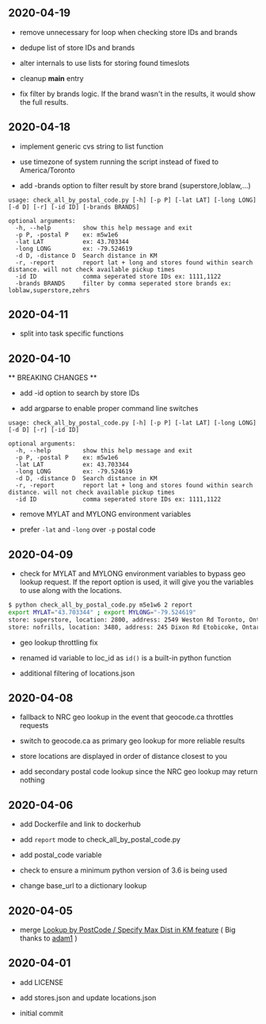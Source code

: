 ## 2020-04-19

* remove unnecessary for loop when checking store IDs and brands

* dedupe list of store IDs and brands 

* alter internals to use lists for storing found timeslots 

* cleanup __main__ entry 

* fix filter by brands logic. If the brand wasn't in the results, it would show the full results.

## 2020-04-18

* implement generic cvs string to list function 

* use timezone of system running the script instead of fixed to America/Toronto

* add -brands option to filter result by store brand (superstore,loblaw,...)

```
usage: check_all_by_postal_code.py [-h] [-p P] [-lat LAT] [-long LONG] [-d D] [-r] [-id ID] [-brands BRANDS]

optional arguments:
  -h, --help         show this help message and exit
  -p P, -postal P    ex: m5w1e6
  -lat LAT           ex: 43.703344
  -long LONG         ex: -79.524619
  -d D, -distance D  Search distance in KM
  -r, -report        report lat + long and stores found within search distance. will not check available pickup times
  -id ID             comma seperated store IDs ex: 1111,1122
  -brands BRANDS     filter by comma seperated store brands ex: loblaw,superstore,zehrs
```

## 2020-04-11

* split into task specific functions

## 2020-04-10

** BREAKING CHANGES **

* add -id option to search by store IDs

* add argparse to enable proper command line switches

```
usage: check_all_by_postal_code.py [-h] [-p P] [-lat LAT] [-long LONG] [-d D] [-r] [-id ID]

optional arguments:
  -h, --help         show this help message and exit
  -p P, -postal P    ex: m5w1e6
  -lat LAT           ex: 43.703344
  -long LONG         ex: -79.524619
  -d D, -distance D  Search distance in KM
  -r, -report        report lat + long and stores found within search distance. will not check available pickup times
  -id ID             comma seperated store IDs ex: 1111,1122
```
* remove MYLAT and MYLONG environment variables

* prefer `-lat` and `-long` over `-p` postal code

## 2020-04-09

* check for MYLAT and MYLONG environment variables to bypass geo lookup request. If the report option is used, it will give you the variables to use along with the locations.
```bash
$ python check_all_by_postal_code.py m5e1w6 2 report
export MYLAT="43.703344" ; export MYLONG="-79.524619"
store: superstore, location: 2800, address: 2549 Weston Rd Toronto, Ontario M9N 2A7, approx 0 KM away
store: nofrills, location: 3480, address: 245 Dixon Rd Etobicoke, Ontario M9P 2M4, approx 1 KM away
```
* geo lookup throttling fix

* renamed id variable to loc_id as `id()` is a built-in python function

* additional filtering of locations.json

## 2020-04-08

* fallback to NRC geo lookup in the event that geocode.ca throttles requests

* switch to geocode.ca as primary geo lookup for more reliable results

* store locations are displayed in order of distance closest to you 

* add secondary postal code lookup since the NRC geo lookup may return nothing

## 2020-04-06

* add Dockerfile and link to dockerhub

* add `report` mode to check_all_by_postal_code.py

* add postal_code variable

* check to ensure a minimum python version of 3.6 is being used

* change base_url to a dictionary lookup

## 2020-04-05

* merge [Lookup by PostCode / Specify Max Dist in KM feature](https://github.com/shmick/pcexpress-pickup/pull/1) ( Big thanks to [adam1](https://github.com/1adam) )

## 2020-04-01

* add LICENSE

* add stores.json and update locations.json

* initial commit